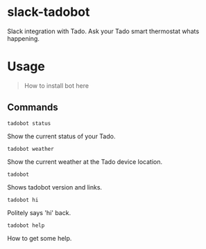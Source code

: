 # slack-tadobot

Slack integration with Tado. Ask your Tado smart thermostat whats happening.

# Usage

> How to install bot here

## Commands

`tadobot status`

Show the current status of your Tado.

`tadobot weather`

Show the current weather at the Tado device location.

`tadobot`

Shows tadobot version and links.

`tadobot hi`

Politely says 'hi' back.

`tadobot help`

How to get some help.
